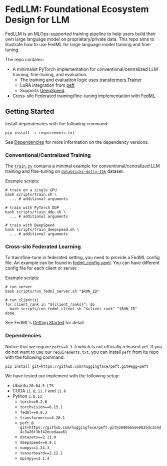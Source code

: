 # FedLLM: Foundational Ecosystem Design for LLM

FedLLM is an MLOps-supported training pipeline to help users build their own large language model on proprietary/private
data.
This repo aims to illustrate how to use FedML for large language model training and fine-tuning.

The repo contains:

- A minimalist PyTorch implementation for conventional/centralized LLM training, fine-tuning, and evaluation.
    - The training and evaluation logic
      uses [transformers.Trainer](https://huggingface.co/docs/transformers/main_classes/trainer)
    - LoRA integration from [peft](https://github.com/huggingface/peft)
    - Supports [DeepSpeed](https://www.deepspeed.ai/).
- Cross-silo Federated training/fine-tuning implementation with [FedML](https://github.com/FedML-AI/FedML).

## Getting Started

Install dependencies with the following command:

```shell
pip install -r requirements.txt
```

See [Dependencies](#dependencies) for more information on the dependency versions.

### Conventional/Centralized Training

The [`train.py`](train.py) contains a minimal example for conventional/centralized LLM training and fine-tuning
on [`databricks-dolly-15k`](https://github.com/databrickslabs/dolly/tree/master/data) dataset.

Example scripts:

```shell
# train on a single GPU
bash scripts/train.sh \
  ... # additional arguments

# train with PyTorch DDP
bash scripts/train_ddp.sh \
  ... # additional arguments

# train with DeepSpeed
bash scripts/train_deepspeed.sh \
  ... # additional arguments
```

### Cross-silo Federated Learning

To train/fine-tune in federated setting, you need to provide a FedML config file. An example can be found in [fedml_config.yaml](fedml_config/fedml_config.yaml).
You can have different config file for each client or server.

Example scripts:

```shell
# run server
bash scripts/run_fedml_server.sh "$RUN_ID"

# run client(s)
for client_rank in "${client_ranks}"; do
  bash scripts/run_fedml_client.sh "$client_rank" "$RUN_ID"
done
```

See FedML's [Getting Started](https://doc.fedml.ai/starter/getting_started.html) for detail.

### Dependencies

Notice that we require `peft>=0.3.0` which is not officially released yet.
If you do not want to use our `requirements.txt`,
you can install `peft` from its repo with the following command:

```shell
pip install git+https://github.com/huggingface/peft.git#egg=peft
```

We have tested our implement with the following setup:

- Ubuntu `20.04.5 LTS`
- CUDA `11.8`, `11.7` and `11.6`
- Python `3.8.13`
    - `torch==0.2.0`
    - `torchvision==0.15.1`
    - `fedml==0.8.3`
    - `transformers==4.28.1`
    - `peft @ git+https://github.com/huggingface/peft.git@3890665e6082bdc354d4c3a26f3bf42ecedaaa81`
    - `datasets==2.11.0`
    - `deepspeed==0.9.1`
    - `numpy==1.24.3`
    - `tensorboard==2.12.2`
    - `mpi4py==3.1.4`
